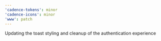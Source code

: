 ```yaml
---
'cadence-tokens': minor
'cadence-icons': minor
'www': patch
---
```


Updating the toast styling and cleanup of the authentication experience

